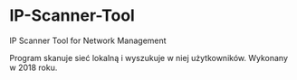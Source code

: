 # IP-Scanner-Tool
IP Scanner Tool for Network Management

Program skanuje sieć lokalną i wyszukuje w niej użytkowników.
Wykonany w 2018 roku.
